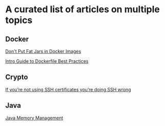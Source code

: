 # A curated list of articles on multiple topics

## Docker

[Don't Put Fat Jars in Docker Images](https://www.reddit.com/r/java/comments/dhr2tn/dont_put_fat_jars_in_docker_images/?utm_source=share&utm_medium=web2x)

[Intro Guide to Dockerfile Best Practices](https://www.docker.com/blog/intro-guide-to-dockerfile-best-practices/)

## Crypto

[If you’re not using SSH certificates you’re doing SSH wrong](https://smallstep.com/blog/use-ssh-certificates/)

## Java
[Java Memory Management](https://medium.com/mindorks/java-memory-management-6e7ccafafcc1)
